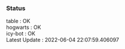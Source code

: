### Status


table : OK  
hogwarts : OK  
icy-bot : OK  
Latest Update : 2022-06-04 22:07:59.406097
